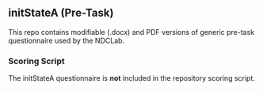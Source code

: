 ## initStateA (Pre-Task)

This repo contains modifiable (.docx) and PDF versions of generic pre-task questionnaire used by the NDCLab.


### Scoring Script
The initStateA questionnaire is **not** included in the repository scoring script.